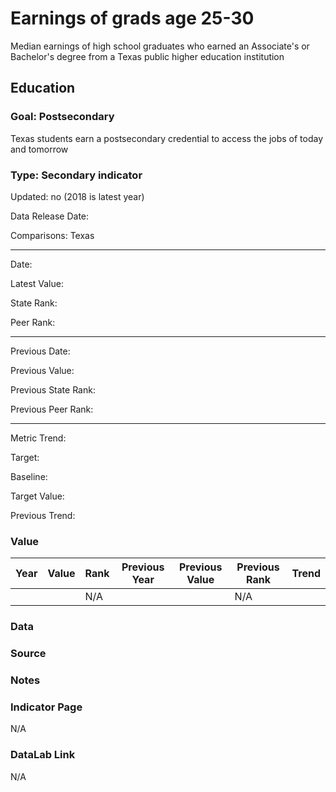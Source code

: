 # ​Earnings of grads age 25-30

Median earnings of high school graduates who earned an Associate's or Bachelor's degree from a Texas public higher education institution

## Education

### Goal: Postsecondary

Texas students earn a postsecondary credential to access the jobs of today and tomorrow

### Type: Secondary indicator

Updated: no (2018 is latest year)

Data Release Date:

Comparisons: Texas

----

Date: 

Latest Value: 

State Rank: 

Peer Rank: 

----

Previous Date:

Previous Value: 

Previous State Rank: 

Previous Peer Rank: 

----

Metric Trend: 

Target: 

Baseline: 

Target Value: 

Previous Trend: 



### Value

| Year |  Value      | Rank     | Previous Year   | Previous Value | Previous Rank | Trend | 
| ----------- | ----------- | ----------- | ----------- | ----------- | ----------- | -----------|
|             |             |      N/A    |             |             | N/A         |            | 

### Data


### Source


### Notes


### Indicator Page

N/A


### DataLab Link

N/A

